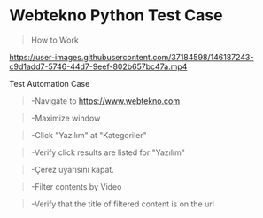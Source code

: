 # Webtekno Python Test Case

>How to Work
>
https://user-images.githubusercontent.com/37184598/146187243-c9d1add7-5746-44d7-9eef-802b657bc47a.mp4

Test Automation Case
>-Navigate to https://www.webtekno.com

>-Maximize window

>-Click "Yazılım" at "Kategoriler"

>-Verify click results are listed for "Yazılım" 

>-Çerez uyarısını kapat.

>-Filter contents by Video 

>-Verify that the title of filtered content is on the url

